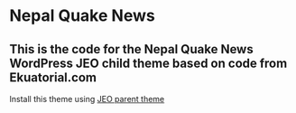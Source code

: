 Nepal Quake News
==========

This is the code for the Nepal Quake News WordPress JEO child theme based on code from Ekuatorial.com
-------------------------

Install this theme using [JEO parent theme](http://github.com/cardume/jeo)
